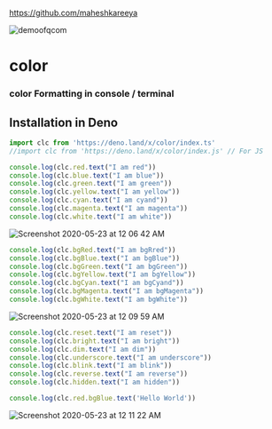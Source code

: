 https://github.com/maheshkareeya

![demoofqcom](https://unpkg.com/@qcom.io/qcom@1.0.36/qcom.png)
# color
### color Formatting in console / terminal

## **Installation in Deno**
```ts
import clc from 'https://deno.land/x/color/index.ts'
//import clc from 'https://deno.land/x/color/index.js' // For JS

console.log(clc.red.text("I am red"))
console.log(clc.blue.text("I am blue"))
console.log(clc.green.text("I am green"))
console.log(clc.yellow.text("I am yellow"))
console.log(clc.cyan.text("I am cyand"))
console.log(clc.magenta.text("I am magenta"))
console.log(clc.white.text("I am white"))
```
![Screenshot 2020-05-23 at 12 06 42 AM](https://user-images.githubusercontent.com/16520789/82700604-25b20680-9c8c-11ea-9d0a-619a6731a2db.png)

```ts
console.log(clc.bgRed.text("I am bgRred"))
console.log(clc.bgBlue.text("I am bgBlue"))
console.log(clc.bgGreen.text("I am bgGreen"))
console.log(clc.bgYellow.text("I am bgYellow"))
console.log(clc.bgCyan.text("I am bgCyand"))
console.log(clc.bgMagenta.text("I am bgMagenta"))
console.log(clc.bgWhite.text("I am bgWhite"))
```

![Screenshot 2020-05-23 at 12 09 59 AM](https://user-images.githubusercontent.com/16520789/82700613-28146080-9c8c-11ea-8af6-a22f61ef052e.png)

```ts
console.log(clc.reset.text("I am reset"))
console.log(clc.bright.text("I am bright"))
console.log(clc.dim.text("I am dim"))
console.log(clc.underscore.text("I am underscore"))
console.log(clc.blink.text("I am blink"))
console.log(clc.reverse.text("I am reverse"))
console.log(clc.hidden.text("I am hidden"))

console.log(clc.red.bgBlue.text('Hello World'))

```

![Screenshot 2020-05-23 at 12 11 22 AM](https://user-images.githubusercontent.com/16520789/82700609-277bca00-9c8c-11ea-8c49-8e4da537e21f.png)
